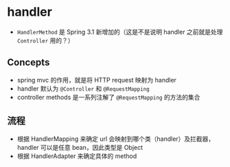 # handler

* `HandlerMethod` 是 Spring 3.1 新增加的（这是不是说明 handler 之前就是处理 `Controller` 用的？）

## Concepts

* spring mvc 的作用，就是将 HTTP request 映射为 handler
* handler 默认为 `@Controller` 和 `@RequestMapping`
* controller methods 是一系列注解了 `@RequestMapping` 的方法的集合

## 流程

* 根据 HandlerMapping 来确定 url 会映射到哪个类（handler）及拦截器，handler 可以是任意 bean，因此类型是 Object
* 根据 HandlerAdapter 来确定具体的 method

